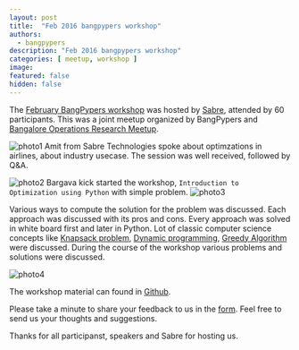 ```yaml
---
layout: post
title:  "Feb 2016 bangpypers workshop"
authors: 
  - bangpypers
description: "Feb 2016 bangpypers workshop"
categories: [ meetup, workshop ]
image:
featured: false
hidden: false
---
```


The [February BangPypers workshop](http://www.meetup.com/BangPypers/events/228323195/) was hosted by  [Sabre](http://www.sabre.com/), attended by 60 participants. This was a joint meetup organized by BangPypers and [Bangalore Operations Research Meetup](http://www.meetup.com/Bangalore-Operations-Research-Meetup/events/228727411/).

![photo1](http://photos3.meetupstatic.com/photos/event/6/f/5/2/highres_447268498.jpeg)
Amit from Sabre Technologies spoke about optimzations in airlines, about industry usecase. The session was well received, followed by Q&A.

![photo2](http://photos4.meetupstatic.com/photos/event/6/f/e/6/highres_447268646.jpeg)
Bargava kick started the workshop, `Introduction to Optimization using Python` with simple problem.
![photo3](http://photos1.meetupstatic.com/photos/event/6/f/b/4/highres_447268596.jpeg)

Various ways to compute the solution for the problem was discussed. Each approach was discussed with its pros and cons. Every approach was solved in white board first and later in Python. Lot of classic computer science concepts like [Knapsack problem](https://en.wikipedia.org/wiki/Knapsack_problem), [Dynamic programming](https://en.wikipedia.org/wiki/Dynamic_programming), [Greedy Algorithm](https://en.wikipedia.org/wiki/Greedy_algorithm) were discussed. During the course of the workshop various problems and solutions were discussed.

![photo4](http://photos3.meetupstatic.com/photos/event/7/0/1/e/highres_447268702.jpeg)

The workshop material can found in [Github](https://github.com/rouseguy/Optimization_in_Python).

Please take a minute to share your feedback to us in the [form](https://unnati2.typeform.com/to/WVbUlr). Feel free to send us your thoughts and suggestions.

Thanks for all participanst, speakers and Sabre for hosting us.

